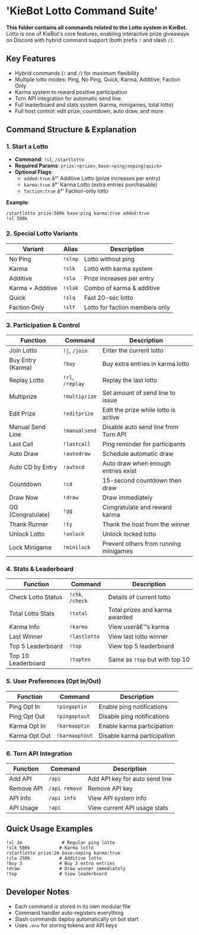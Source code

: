 # 'KieBot Lotto Command Suite'

**This folder contains all commands related to the Lotto system in KieBot.**  
Lotto is one of KieBot's core features, enabling interactive prize giveaways on Discord with hybrid command support (both prefix `!` and slash `/`).

## Key Features
- Hybrid commands (`!` and `/`) for maximum flexibility
- Multiple lotto modes: Ping, No Ping, Quick, Karma, Additive, Faction Only
- Karma system to reward positive participation
- Torn API integration for automatic send line
- Full leaderboard and stats system (karma, minigames, total lotto)
- Full host control: edit prize, countdown, auto draw, and more

## Command Structure & Explanation

### 1. Start a Lotto
- **Command**: `!sl`, `/startlotto`
- **Required Params**: `prize:<prize>`, `base:<ping|noping|quick>`
- **Optional Flags**:
  - `added:true` â†’ Additive Lotto (prize increases per entry)
  - `karma:true` â†’ Karma Lotto (extra entries purchasable)
  - `faction:true` â†’ Faction-only lotto

**Example**:
```
/startlotto prize:500k base:ping karma:true added:true
!sl 500k
```

### 2. Special Lotto Variants
| Variant           | Alias     | Description                            |
|------------------|-----------|----------------------------------------|
| No Ping          | `!slnp`   | Lotto without ping                     |
| Karma            | `!slk`    | Lotto with karma system                |
| Additive         | `!sla`    | Prize increases per entry              |
| Karma + Additive | `!slak`   | Combo of karma & additive              |
| Quick            | `!slq`    | Fast 20-sec lotto                      |
| Faction Only     | `!slf`    | Lotto for faction members only        |

### 3. Participation & Control
| Function              | Command       | Description                             |
|-----------------------|---------------|-----------------------------------------|
| Join Lotto            | `!j`, `/join` | Enter the current lotto                 |
| Buy Entry (Karma)     | `!buy`        | Buy extra entries in karma lotto        |
| Replay Lotto          | `!rl`, `/replay` | Replay the last lotto                |
| Multiprize            | `!multiprize` | Set amount of send line to issue       |
| Edit Prize            | `!editprize`  | Edit the prize while lotto is active   |
| Manual Send Line      | `!manualsend` | Disable auto send line from Torn API   |
| Last Call             | `!lastcall`   | Ping reminder for participants          |
| Auto Draw             | `!autodraw`   | Schedule automatic draw                 |
| Auto CD by Entry      | `!autocd`     | Auto draw when enough entries exist    |
| Countdown             | `!cd`         | 15-second countdown then draw           |
| Draw Now              | `!draw`       | Draw immediately                        |
| GG (Congratulate)     | `!gg`         | Congratulate and reward karma           |
| Thank Runner          | `!ty`         | Thank the host from the winner          |
| Unlock Lotto          | `!unlock`     | Unlock locked lotto                     |
| Lock Minigame         | `!minilock`   | Prevent others from running minigames  |

### 4. Stats & Leaderboard
| Function             | Command         | Description                             |
|----------------------|------------------|-----------------------------------------|
| Check Lotto Status   | `!chk`, `/check` | Details of current lotto               |
| Total Lotto Stats    | `!total`         | Total prizes and karma awarded         |
| Karma Info           | `!karma`         | View userâ€™s karma                       |
| Last Winner          | `!lastlotto`     | View last lotto winner                  |
| Top 5 Leaderboard    | `!top`           | View top 5 leaderboard                  |
| Top 10 Leaderboard   | `!topten`        | Same as `!top` but with top 10          |

### 5. User Preferences (Opt In/Out)
| Function         | Command          | Description                             |
|------------------|------------------|-----------------------------------------|
| Ping Opt In      | `!pingoptin`     | Enable ping notifications               |
| Ping Opt Out     | `!pingoptout`    | Disable ping notifications              |
| Karma Opt In     | `!karmaoptin`    | Enable karma participation              |
| Karma Opt Out    | `!karmaoptout`   | Disable karma participation             |

### 6. Torn API Integration
| Function           | Command        | Description                             |
|--------------------|----------------|-----------------------------------------|
| Add API            | `/api`         | Add API key for auto send line          |
| Remove API         | `/api remove`  | Remove API key                          |
| API Info           | `/api info`    | View API system info                    |
| API Usage          | `!api`         | View current API usage stats            |

## Quick Usage Examples
```
!sl 1m               # Regular ping lotto
!slk 500k           # Karma lotto
/startlotto prize:2m base:noping karma:true
!sla 250k           # Additive lotto
!buy 3              # Buy 3 extra entries
!draw               # Draw winner immediately
!top                # View leaderboard
```

## Developer Notes
- Each command is stored in its own modular file
- Command handler auto-registers everything
- Slash commands deploy automatically on bot start
- Uses `.env` for storing tokens and API keys
